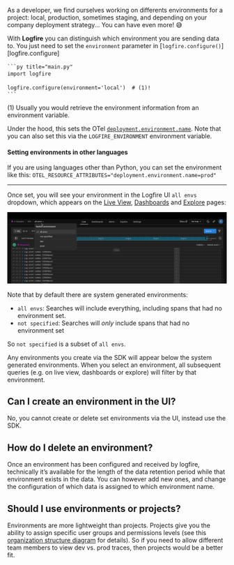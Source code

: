 As a developer, we find ourselves working on differents environments for a project: local, production, sometimes staging, and depending on your company deployment strategy... You can have even more! 😅

With **Logfire** you can distinguish which environment you are sending data to.
You just need to set the `environment` parameter in [`logfire.configure()`][logfire.configure]

    ```py title="main.py"
    import logfire

    logfire.configure(environment='local')  # (1)!
    ```
(1) Usually you would retrieve the environment information from an environment variable.

Under the hood, this sets the OTel [`deployment.environment.name`](https://opentelemetry.io/docs/specs/semconv/resource/deployment-environment/).
Note that you can also set this via the `LOGFIRE_ENVIRONMENT` environment variable.

#### Setting environments in other languages

If you are using languages other than Python, you can set the environment like this:
`OTEL_RESOURCE_ATTRIBUTES="deployment.environment.name=prod"`

---

Once set, you will see your environment in the Logfire UI `all envs` dropdown, which appears
on the [Live View](../web-ui/live.md), [Dashboards](../web-ui/dashboards.md) and [Explore](../web-ui/explore.md) pages:

![Environments](../../images/guide/environments.png)

Note that by default there are system generated environments:

- `all envs`: Searches will include everything, including spans that had no environment set.
- `not specified`: Searches will *only* include spans that had no environment set

So `not specified` is a subset of `all envs`.

Any environments you create via the SDK will appear below the system generated environments.
When you select an environment, all subsequent queries (e.g. on live view, dashboards or explore)
will filter by that environment.

## Can I create an environment in the UI?

No, you cannot create or delete set environments via the UI, instead use the SDK.

## How do I delete an environment?

Once an environment has been configured and received by logfire, technically it’s available for
the length of the data retention period while that environment exists in the data.
You can however add new ones, and change the configuration of which data is assigned to which
environment name.

## Should I use environments or projects?

Environments are more lightweight than projects. Projects give you the ability to assign specific
user groups and permissions levels (see this [organization structure diagram](../../reference/organization-structure.md)
for details). So if you need to allow different team members to view dev vs. prod traces, then projects would be a better fit.
